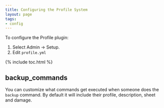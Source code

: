 ```yaml
---
title: Configuring the Profile System
layout: page
tags:
- config
---
```


To configure the Profile plugin:

1. Select Admin -> Setup.
2. Edit `profile.yml`

{% include toc.html %}

## backup_commands

You can customize what commands get executed when someone does the `backup` command.  By default it will include their profile, description, sheet and damage.